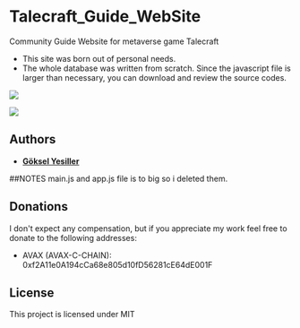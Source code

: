 # Talecraft_Guide_WebSite
Community Guide Website for metaverse game Talecraft

* This site was born out of personal needs.
* The whole database was written from scratch. Since the javascript file is larger than necessary, you can download and review the source codes.

![](website2.png)



![](website1.png)

## Authors
* **[Göksel Yesiller](https://www.linkedin.com/in/goksel-yesiller-830580204)**

##NOTES
main.js and app.js file is to big so i deleted them.

## Donations
I don't expect any compensation, but if you appreciate my work feel free to donate to the following addresses:

* AVAX (AVAX-C-CHAIN): 0xf2A11e0A194cCa68e805d10fD56281cE64dE001F

## License
This project is licensed under MIT
